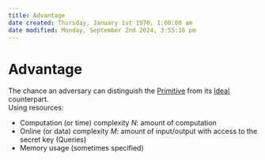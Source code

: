 ```yaml
---  
title: Advantage  
date created: Thursday, January 1st 1970, 1:00:00 am  
date modified: Monday, September 2nd 2024, 3:55:16 pm  
---  
```

# Advantage  
The chance an adversary can distinguish the [Primitive](../Primitive.md) from its [Ideal](./Ideal.md) counterpart.  
Using resources:  
- Computation (or time) complexity $N$: amount of computation  
- Online (or data) complexity $M$: amount of input/output with access to the secret key (Queries)   
- Memory usage (sometimes specified)  
